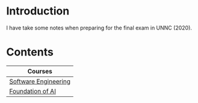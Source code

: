 # Introduction
I have take some notes when preparing for the final exam in UNNC (2020).

# Contents
|Courses|
|------|
|[Software Engineering](https://github.com/lakerschampions/Learning-Notes/blob/master/Software_Engineering/notes.md)|
|[Foundation of AI]()|
